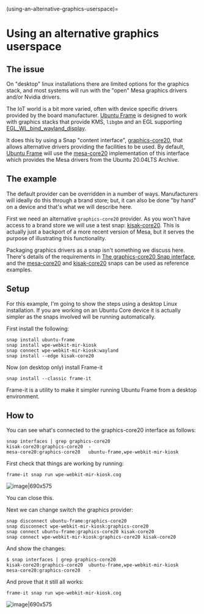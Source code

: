 (using-an-alternative-graphics-userspace)=

# Using an alternative graphics userspace

## The issue

On "desktop" linux installations there are limited options for the graphics stack, and most systems will run with the "open" Mesa graphics drivers and/or Nvidia drivers.

The IoT world is a bit more varied, often with device specific drivers provided by the board manufacturer. [Ubuntu Frame](https://snapcraft.io/ubuntu-frame) is designed to work with graphics stacks that provide KMS, `libgbm` and an EGL supporting [EGL_WL_bind_wayland_display](https://www.khronos.org/registry/EGL/extensions/WL/EGL_WL_bind_wayland_display.txt).

It does this by using a Snap "content interface", [graphics-core20](/explanation/the-graphics-core20-snap-interface.md), that allows alternative drivers providing the facilities to be used. By default, [Ubuntu Frame](https://snapcraft.io/ubuntu-frame) will use the [mesa-core20](https://https:/snapcraft.io/mesa-core20) implementation of this interface which provides the Mesa drivers from the Ubuntu 20.04LTS Archive.

## The example

The default provider can be overridden in a number of ways. Manufacturers will ideally do this through a brand store; but, it can also be done "by hand" on a device and that's what we will describe here.

First we need an alternative `graphics-core20` provider. As you won't have access to a brand store we will use a test snap: [kisak-core20](https://snapcraft.io/kisak-core20). This is actually just a backport of a more recent version of Mesa, but it serves the purpose of illustrating this functionality.

Packaging graphics drivers as a snap isn't something we discuss here. There's details of the requirements in [The graphics-core20 Snap interface](/explanation/the-graphics-core20-snap-interface.md), and the [mesa-core20](https://https:/snapcraft.io/mesa-core20) and [kisak-core20](https://snapcraft.io/kisak-core20) snaps can be used as reference examples.

## Setup

For this example, I'm going to show the steps using a desktop Linux installation. If you are working on an Ubuntu Core device it is actually simpler as the snaps involved will be running automatically.

First install the following:

```
snap install ubuntu-frame
snap install wpe-webkit-mir-kiosk
snap connect wpe-webkit-mir-kiosk:wayland
snap install --edge kisak-core20
```

Now (on desktop only) install Frame-it

```
snap install --classic frame-it
```

Frame-it is a utility to make it simpler running Ubuntu Frame from a desktop environment.

## How to

You can see what's connected to the graphics-core20 interface as follows:

```
snap interfaces | grep graphics-core20
kisak-core20:graphics-core20  -
mesa-core20:graphics-core20   ubuntu-frame,wpe-webkit-mir-kiosk
```

First check that things are working by running:

```
frame-it snap run wpe-webkit-mir-kiosk.cog
```

![image|690x575](c76f005baf606ac4822a5989182ee81cc95ab2a6.jpeg)

You can close this.

Next we can change switch the graphics provider:

```
snap disconnect ubuntu-frame:graphics-core20
snap disconnect wpe-webkit-mir-kiosk:graphics-core20
snap connect ubuntu-frame:graphics-core20 kisak-core20
snap connect wpe-webkit-mir-kiosk:graphics-core20 kisak-core20
```

And show the changes:

```
$ snap interfaces | grep graphics-core20
kisak-core20:graphics-core20  ubuntu-frame,wpe-webkit-mir-kiosk
mesa-core20:graphics-core20   -
```

And prove that it still all works:

```
frame-it snap run wpe-webkit-mir-kiosk.cog
```

![image|690x575](d8fcf6d3be9e263f6a9e13e81384a142e5878403.jpeg)
